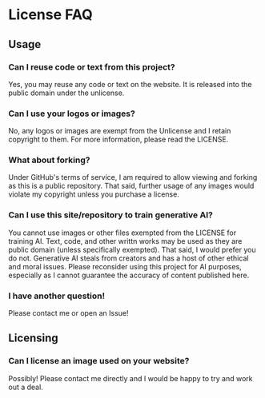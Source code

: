 # License FAQ
## Usage
### Can I reuse code or text from this project?

Yes, you may reuse any code or text on the website. It is released into the public domain under the unlicense.

### Can I use your logos or images?

No, any logos or images are exempt from the Unlicense and I retain copyright to them. For more information, please read the LICENSE.

### What about forking?

Under GitHub's terms of service, I am required to allow viewing and forking as this is a public repository. That said, further usage of any images would violate my copyright unless you purchase a license.

### Can I use this site/repository to train generative AI?

You cannot use images or other files exempted from the LICENSE for training AI. Text, code, and other writtn works may be used as they are public domain (unless specifically exempted). That said, I would prefer you do not. Generative AI steals from creators and has a host of other ethical and moral issues. Please reconsider using this project for AI purposes, especially as I cannot guarantee the accuracy of content published here. 

### I have another question!

Please contact me or open an Issue!

## Licensing
### Can I license an image used on your website?

Possibly! Please contact me directly and I would be happy to try and work out a deal.
